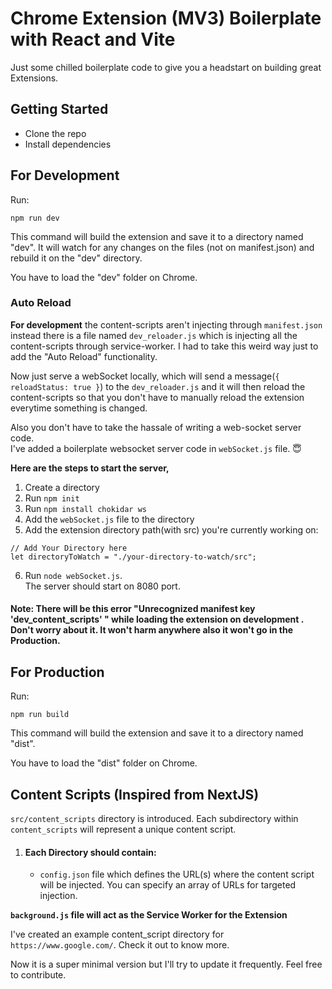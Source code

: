 # Chrome Extension (MV3) Boilerplate with React and Vite

Just some chilled boilerplate code to give you a headstart on building great Extensions.

## Getting Started

- Clone the repo
- Install dependencies

## For Development

Run:

```
npm run dev
```

This command will build the extension and save it to a directory named "dev". It will watch for any changes on the files (not on manifest.json) and rebuild it on the "dev" directory.

You have to load the "dev" folder on Chrome.

### Auto Reload

**For development** the content-scripts aren't injecting through `manifest.json` instead there is a file named `dev_reloader.js` which is injecting all the content-scripts through service-worker.
I had to take this weird way just to add the "Auto Reload" functionality.

Now just serve a webSocket locally, which will send a message(`{ reloadStatus: true }`) to the `dev_reloader.js` and it will then reload the content-scripts so that you don't have to manually reload the extension everytime something is changed.

Also you don't have to take the hassale of writing a web-socket server code. <br>
I've added a boilerplate websocket server code in `webSocket.js` file. 😇

**Here are the steps to start the server,** <br>

1. Create a directory
2. Run `npm init`
3. Run `npm install chokidar ws`
4. Add the `webSocket.js` file to the directory
5. Add the extension directory path(with src) you're currently working on:

```
// Add Your Directory here
let directoryToWatch = "./your-directory-to-watch/src";
```

6. Run `node webSocket.js`. <br>
   The server should start on 8080 port.

#### Note: There will be this error "Unrecognized manifest key 'dev_content_scripts' " while loading the extension on development . Don't worry about it. It won't harm anywhere also it won't go in the Production.

## For Production

Run:

```
npm run build
```

This command will build the extension and save it to a directory named "dist".

You have to load the "dist" folder on Chrome.

## Content Scripts (Inspired from NextJS)

`src/content_scripts` directory is introduced. Each subdirectory within `content_scripts` will represent a unique content script.

1. #### Each Directory should contain:
   - `config.json` file which defines the URL(s) where the content script will be injected. You can specify an array of URLs for targeted injection.

**`background.js` file will act as the Service Worker for the Extension**

I've created an example content_script directory for `https://www.google.com/`. Check it out to know more.

Now it is a super minimal version but I'll try to update it frequently. Feel free to contribute.
